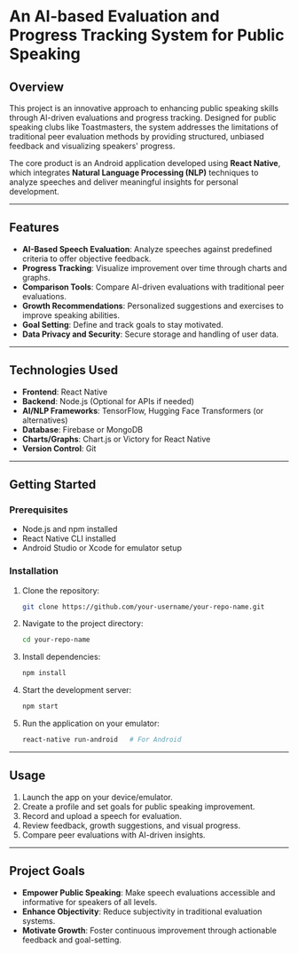 # An AI-based Evaluation and Progress Tracking System for Public Speaking

## Overview

This project is an innovative approach to enhancing public speaking skills through AI-driven evaluations and progress tracking. Designed for public speaking clubs like Toastmasters, the system addresses the limitations of traditional peer evaluation methods by providing structured, unbiased feedback and visualizing speakers' progress.

The core product is an Android application developed using **React Native**, which integrates **Natural Language Processing (NLP)** techniques to analyze speeches and deliver meaningful insights for personal development.

---

## Features

- **AI-Based Speech Evaluation**: Analyze speeches against predefined criteria to offer objective feedback.
- **Progress Tracking**: Visualize improvement over time through charts and graphs.
- **Comparison Tools**: Compare AI-driven evaluations with traditional peer evaluations.
- **Growth Recommendations**: Personalized suggestions and exercises to improve speaking abilities.
- **Goal Setting**: Define and track goals to stay motivated.
- **Data Privacy and Security**: Secure storage and handling of user data.

---

## Technologies Used

- **Frontend**: React Native
- **Backend**: Node.js (Optional for APIs if needed)
- **AI/NLP Frameworks**: TensorFlow, Hugging Face Transformers (or alternatives)
- **Database**: Firebase or MongoDB
- **Charts/Graphs**: Chart.js or Victory for React Native
- **Version Control**: Git

---

## Getting Started

### Prerequisites

- Node.js and npm installed
- React Native CLI installed
- Android Studio or Xcode for emulator setup

### Installation

1. Clone the repository:
   ```bash
   git clone https://github.com/your-username/your-repo-name.git
   ```
2. Navigate to the project directory:
   ```bash
   cd your-repo-name
   ```
3. Install dependencies:
   ```bash
   npm install
   ```
4. Start the development server:
   ```bash
   npm start
   ```
5. Run the application on your emulator:
   ```bash
   react-native run-android   # For Android
   ```

---

## Usage

1. Launch the app on your device/emulator.
2. Create a profile and set goals for public speaking improvement.
3. Record and upload a speech for evaluation.
4. Review feedback, growth suggestions, and visual progress.
5. Compare peer evaluations with AI-driven insights.

---

## Project Goals

- **Empower Public Speaking**: Make speech evaluations accessible and informative for speakers of all levels.
- **Enhance Objectivity**: Reduce subjectivity in traditional evaluation systems.
- **Motivate Growth**: Foster continuous improvement through actionable feedback and goal-setting.
